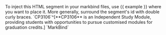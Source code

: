 <variable name="example">
To inject this HTML segment in your markbind files, use {{ example }} where you want to place it.
More generally, surround the segment's id with double curly braces.
</variable>

<variable name="module">
`CP3106`^[**CP3106** is an Independent Study Module, providing students with opportunities to pursue customised modules for graduation credits.]
</variable>

<variable name="markbind">
`MarkBind`
</variable>

<variable from="variables.json" />